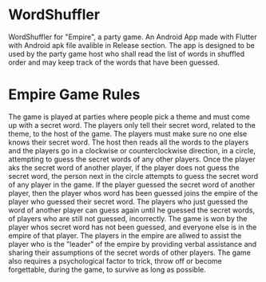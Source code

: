 # WordShuffler

WordShuffler for "Empire", a party game. An Android App made with Flutter with Android apk file avalible in Release section. The app is designed to be used by the party game host who shall read the list of words in shuffled order and may keep track of the words that have been guessed.

# Empire Game Rules

The game is played at parties where people pick a theme and must come up with a secret word. The players only tell their secret word, related to the theme, to the host of the game. The players must make sure no one else knows their secret word. The host then reads all the words to the players and the players go in a clockwise or counterclockwise direction, in a circle, attempting to guess the secret words of any other players. Once the player aks the secret word of another player, if the player does not guess the secret word, the person next in the circle attempts to guess the secret word of any player in the game. If the player guessed the secret word of another player, then the player whos word has been guessed joins the empire of the player who guessed their secret word. The players who just guessed the word of another player can guess again until he guessed the secret words, of players who are still not guessed, incorrectly. The game is won by the player whos secret word has not been guessed, and everyone else is in the empire of that player. The players in the empire are allwed to assist the player who is the "leader" of the empire by providing verbal assistance and sharing their assumptions of the secret words of other players. The game also requires a psychological factor to trick, throw off or become forgettable, during the game, to survive as long as possible.
